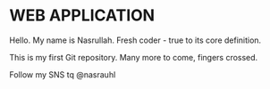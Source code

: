 # WEB APPLICATION 

Hello. My name is Nasrullah. Fresh coder - true to its core definition. 

This is my first Git repository. Many more to come, fingers crossed.

Follow my SNS tq @nasrauhl
